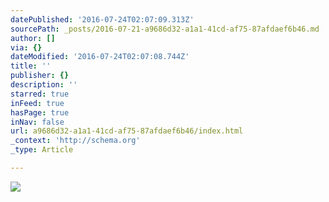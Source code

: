 ```yaml
---
datePublished: '2016-07-24T02:07:09.313Z'
sourcePath: _posts/2016-07-21-a9686d32-a1a1-41cd-af75-87afdaef6b46.md
author: []
via: {}
dateModified: '2016-07-24T02:07:08.744Z'
title: ''
publisher: {}
description: ''
starred: true
inFeed: true
hasPage: true
inNav: false
url: a9686d32-a1a1-41cd-af75-87afdaef6b46/index.html
_context: 'http://schema.org'
_type: Article

---
```

![](https://imgflo.herokuapp.com/graph/vahj1ThiexotieMo/9b2a29793c872f57ec6a7489d1cfc54c/croprotate.jpg?cropheight=1179&cropwidth=1784&degrees=0&input=https%3A%2F%2Fthe-grid-user-content.s3-us-west-2.amazonaws.com%2Fb990d4c2-f057-4482-9066-29cf5be923b2.jpg&x=0&y=0)